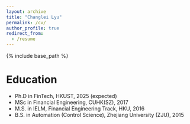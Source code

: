 ```yaml
---
layout: archive
title: "Changlei Lyu"
permalink: /cv/
author_profile: true
redirect_from:
  - /resume
---
```


{% include base_path %}

Education
======
* Ph.D in FinTech, HKUST, 2025 (expected)
* MSc in Financial Engineering, CUHK(SZ), 2017
* M.S. in IELM, Financial Engineering Track, HKU, 2016
* B.S. in Automation (Control Science), Zhejiang University (ZJU), 2015
